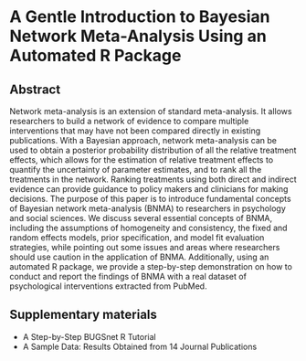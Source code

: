 # A Gentle Introduction to Bayesian Network Meta-Analysis Using an Automated R Package

## Abstract 
Network meta-analysis is an extension of standard meta-analysis. It allows researchers to build a network of evidence to compare multiple interventions that may have not been compared directly in existing publications. With a Bayesian approach, network meta-analysis can be used to obtain a posterior probability distribution of all the relative treatment effects, which allows for the estimation of relative treatment effects to quantify the uncertainty of parameter estimates, and to rank all the treatments in the network. Ranking treatments using both direct and indirect evidence can provide guidance to policy makers and clinicians for making decisions. The purpose of this paper is to introduce fundamental concepts of Bayesian network meta-analysis (BNMA) to researchers in psychology and social sciences. We discuss several essential concepts of BNMA, including the assumptions of homogeneity and consistency, the fixed and random effects models, prior specification, and model fit evaluation strategies, while pointing out some issues and areas where researchers should use caution in the application of BNMA. Additionally, using an automated R package, we provide a step-by-step demonstration on how to conduct and report the findings of BNMA with a real dataset of psychological interventions extracted from PubMed. 

## Supplementary materials
* A Step-by-Step BUGSnet R Tutorial 
* A Sample Data: Results Obtained from 14 Journal Publications
